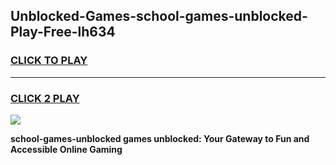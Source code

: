 
## Unblocked-Games-school-games-unblocked-Play-Free-lh634
<h3>
<a href="https://premium76.site?title=school-games-unblocked&ref=09A">CLICK TO PLAY</a></h3>
<hr>

<h3>
<a href="https://premium76.site?title=school-games-unblocked&ref=09A">CLICK 2 PLAY</a>
  
</h3>

<a href="https://premium76.site?title=school-games-unblocked&ref=09A"><img src="https://clearcache.store/games.png"></a>


**school-games-unblocked games unblocked: Your Gateway to Fun and Accessible Online Gaming**
